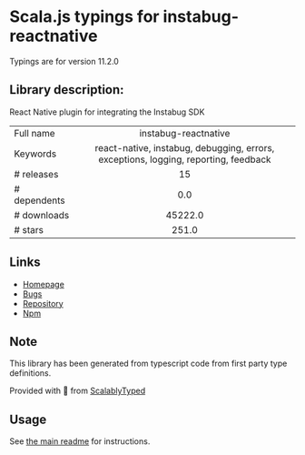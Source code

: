 
# Scala.js typings for instabug-reactnative

Typings are for version 11.2.0

## Library description:
React Native plugin for integrating the Instabug SDK

|                    |                 |
| ------------------ | :-------------: |
| Full name          | instabug-reactnative |
| Keywords           | react-native, instabug, debugging, errors, exceptions, logging, reporting, feedback |
| # releases         | 15 |
| # dependents       | 0.0 |
| # downloads        | 45222.0 |
| # stars            | 251.0 |

## Links
- [Homepage](https://www.instabug.com/platforms/react-native)
- [Bugs](https://github.com/Instabug/Instabug-React-Native/issues)
- [Repository](https://github.com/Instabug/Instabug-React-Native)
- [Npm](https://www.npmjs.com/package/instabug-reactnative)
    


## Note
This library has been generated from typescript code from first party type definitions.

Provided with :purple_heart: from [ScalablyTyped](https://github.com/oyvindberg/ScalablyTyped)

## Usage
See [the main readme](../../readme.md) for instructions.


